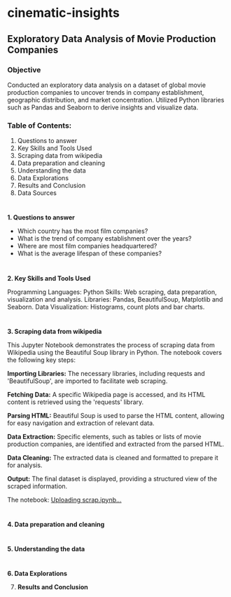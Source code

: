 # cinematic-insights

## Exploratory Data Analysis of Movie Production Companies 

### Objective

Conducted an exploratory data analysis on a dataset of global movie production companies to uncover trends in company establishment, geographic distribution, and market concentration. Utilized Python libraries such as Pandas and Seaborn to derive insights and visualize data.

### Table of Contents:

1. Questions to answer
2. Key Skills and Tools Used
3. Scraping data from wikipedia
4. Data preparation and cleaning 
5. Understanding the data
6. Data Explorations
7. Results and Conclusion
8. Data Sources
#
**1. Questions to answer**

- Which country has the most film companies? <br>
- What is the trend of company establishment over the years? <br>
- Where are most film companies headquartered? <br>
- What is the average lifespan of these companies? <br>
# 
**2. Key Skills and Tools Used**

Programming Languages: Python
Skills: Web scraping, data preparation, visualization and analysis.
Libraries: Pandas, BeautifulSoup, Matplotlib and Seaborn.
Data Visualization: Histograms, count plots and bar charts.
#
**3. Scraping data from wikipedia**

This Jupyter Notebook demonstrates the process of scraping data from Wikipedia using the Beautiful Soup library in Python. The notebook covers the following key steps: <br>

**Importing Libraries:** The necessary libraries, including requests and 'BeautifulSoup', are imported to facilitate web scraping. <br>

**Fetching Data:** A specific Wikipedia page is accessed, and its HTML content is retrieved using the 'requests' library. <br>

**Parsing HTML:** Beautiful Soup is used to parse the HTML content, allowing for easy navigation and extraction of relevant data. <br>

**Data Extraction:** Specific elements, such as tables or lists of movie production companies, are identified and extracted from the parsed HTML. <br>

**Data Cleaning:** The extracted data is cleaned and formatted to prepare it for analysis. <br>

**Output:** The final dataset is displayed, providing a structured view of the scraped information.

The notebook: [Uploading scrap.ipynb…]()



#
**4. Data preparation and cleaning**
#
**5. Understanding the data**
#
**6. Data Explorations**

7. **Results and Conclusion**
